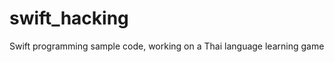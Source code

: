 swift_hacking
=============

Swift programming sample code, working on a Thai language learning game
